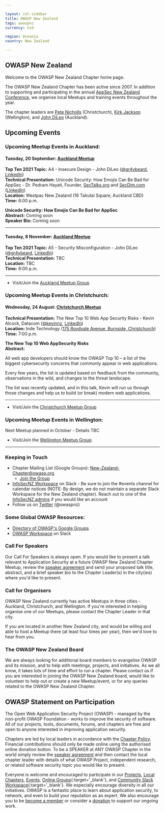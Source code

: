 ```yaml
---

layout: col-sidebar
title: OWASP New Zealand
tags: owaspnz
currency: nzd

region: Oceania
country: New Zealand

---
```


## OWASP New Zealand

Welcome to the OWASP New Zealand Chapter home page.

The OWASP New Zealand Chapter has been active since 2007. In addition to supporting and participating in the annual [AppSec New Zealand Conference](https://appsec.org.nz/conference), we organise local Meetups and training events throughout the year.

The chapter leaders are [Pete Nicholls](mailto:pete.nicholls@owasp.org) (Christchurch), [Kirk Jackson](mailto:kirk.jackson@owasp.org)
(Wellington), and [John DiLeo](mailto:john.dileo@owasp.org) (Auckland).

## Upcoming Events

### Upcoming Meetup Events in Auckland:

#### Tuesday, 20 September: [Auckland Meetup](https://www.meetup.com/OWASP-New-Zealand-Chapter-Auckland/events/284791396/) 

**Top Ten 2021 Topic:** A4 - Insecure Design - John DiLeo ([@gr4ybeard](https://twitter.com/gr4ybeard), [LinkedIn](https://www.linkedin.com/in/john-dileo/))   
**Technical Presentation:** Unicode Security: How Emojis Can Be Bad for AppSec - Dr. Pedram Hayati, Founder, [SecTalks.org](https://www.sectalks.org/) and [SecDim.com](https://secdim.com/) ([LinkedIn](https://www.linkedin.com/in/pedram-hayati-07b2b525/))   
**Location:** Westpac New Zealand (16 Takutai Square, Auckland CBD)   
**Time:** 6:00 p.m.    

**Unicode Security: How Emojis Can Be Bad for AppSec**     
**Abstract:** Coming soon   
**Speaker Bio:** Coming soon   

-------------

#### Tuesday, 8 November: [Auckland Meetup](https://www.meetup.com/owasp-new-zealand-chapter-auckland/events/284791414/) 

**Top Ten 2021 Topic:** A5 - Security Misconfiguration - John DiLeo ([@gr4ybeard](https://twitter.com/gr4ybeard), [LinkedIn](https://www.linkedin.com/in/john-dileo/))   
**Technical Presentation:** TBC   
**Location:** TBC   
**Time:** 6:00 p.m.    

-------------

* Visit/Join the [Auckland Meetup Group](https://www.meetup.com/OWASP-New-Zealand-Chapter-Auckland/)

### Upcoming Meetup Events in Christchurch:

#### Wednesday, 24 August: [Christchurch Meetup](https://www.meetup.com/owasp-new-zealand-chapter-christchurch/events/287178913/) 

**Technical Presentation:** The New Top 10 Web App Security Risks - Kevin Alcock, Datacom ([@kevinnz](https://twitter.com/kevinnz), [LinkedIn](https://www.linkedin.com/in/kevinnz/))  
**Location:** Inde Technology ([175 Roydvale Avenue, Burnside, Christchurch](https://www.google.com/maps/place/Inde+Technology/@-36.849761,174.7628903,15z/data=!3m1!4b1!4m5!3m4!1s0x6d318b63ae233e93:0xcbf1ab06da352ef7!8m2!3d-43.4903869!4d172.5644989))   
**Time:** 7:00 p.m.    

**The New Top 10 Web AppSecurity Risks**     
**Abstract:** 

All web app developers should know the OWASP Top 10 – a list of the biggest cybersecurity concerns that commonly appear in web applications.

Every few years, the list is updated based on feedback from the community, observations in the wild, and changes to the threat landscape.

The list was recently updated, and in this talk, Kevin will run us through those changes and help us to build (or break) modern web applications.
   
-------------

* Visit/Join the [Christchurch Meetup Group](https://www.meetup.com/OWASP-New-Zealand-Chapter-Christchurch/)

### Upcoming Meetup Events in Wellington:

Next Meetup planned in October - Details TBC

* Visit/Join the [Wellington Meetup Group](https://www.meetup.com/OWASP-Wellington/)

-------------

### Keeping in Touch

  - Chapter Mailing List (Google Groups):
    [New-Zealand-Chapter@owasp.org](mailto:new-zealand-chapter@owasp.org)
    - [Join the
    Group](https://groups.google.com/a/owasp.org/forum/#!forum/new-zealand-chapter/join)
  - [InfoSecNZ Workspace](https://infosecnz.slack.com) on Slack - Be
    sure to join the \#events channel for calendar notices (NOTE: By
    design, we do not maintain a separate Slack Workspace for the New
    Zealand chapter). Reach out to one of the [InfoSecNZ admins](https://github.com/binarymist/InfoSecNZ#join-infosecnz) if you would like an account
  - Follow us on [Twitter](https://www.twitter.com/owaspnz) (@owaspnz)

### Some Global OWASP Resources:

  - [Directory of OWASP's Google
    Groups](https://groups.google.com/a/owasp.org/forum/?hl=en#!forumsearch/)
  - [OWASP Workspace](https://owasp.slack.com) on Slack

### Call For Speakers

Our Call For Speakers is always open. If you would like to present a talk relevant to Application Security at a future OWASP New Zealand Chapter Meetup, review the [speaker agreement](/www-policy/speaker-agreement) and send your proposed talk title, abstract, and a brief speaker bio to the Chapter Leader(s) in the city(ies) where you'd like to present.

### Call for Organisers

OWASP New Zealand currently has active Meetups in three cities - Auckland, Christchurch, and Wellington. If you're interested in helping organise one of our Meetups, please contact the Chapter Leader in that city.

If you are located in another New Zealand city, and would be willing and able to host a Meetup there (at least four times per year), then we'd love to hear from you.

### The OWASP New Zealand Board

We are always looking for additional board members to evangelise OWASP and its mission, and to help with meetings, projects, and initiatives. As we all know, it takes lots of time and effort to run a chapter. Please contact us if you are interested in joining the OWASP New Zealand board, would like to volunteer to help out or create a new Meetup/event, or for any queries related to the OWASP New Zealand Chapter.

## OWASP Statement on Participation

The Open Web Application Security Project (OWASP) - managed by the non-profit OWASP Foundation - works to improve the security of software. All of our projects, tools, documents, forums, and chapters are free and open to anyone interested in improving application security. 

Chapters are led by local leaders in accordance with the [Chapter Policy](https://owasp.org/www-policy/). Financial contributions should only be made online using the authorised online donation button. To be a SPEAKER at ANY OWASP Chapter in the world simply review the [speaker agreement](https://owasp.org/www-policy/) and then contact the local chapter leader with details of what OWASP Project, independent research, or related software security topic you would like to present.

Everyone is welcome and encouraged to participate in our [Projects](/projects), [Local Chapters](/chapters), [Events](/events), [Online Groups](https://groups.google.com/a/owasp.com/){:target='_blank'}, and [Community Slack Workspace](https://owasp.slack.com/){:target='_blank'}. We especially encourage diversity in all our initiatives. OWASP is a fantastic place to learn about application security, to network, and even to build your reputation as an expert. We also encourage you to be [become a member](/membership) or consider a [donation](/donate) to support our ongoing work.
